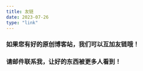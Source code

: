 ```yaml
---
title: 友链
date: 2023-07-26
type: "link"
---
```


### 如果您有好的原创博客站，我们可以互加友链哦！

### 请邮件联系我，让好的东西被更多人看到！
